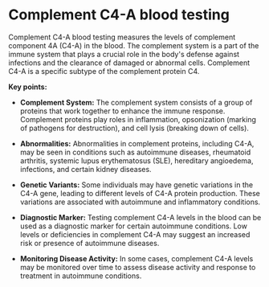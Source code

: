 # Complement C4-A blood testing
  
Complement C4-A blood testing measures the levels of complement component 4A (C4-A) in the blood. The complement system is a part of the immune system that plays a crucial role in the body's defense against infections and the clearance of damaged or abnormal cells. Complement C4-A is a specific subtype of the complement protein C4.

**Key points:**

* **Complement System:** The complement system consists of a group of proteins that work together to enhance the immune response. Complement proteins play roles in inflammation, opsonization (marking of pathogens for destruction), and cell lysis (breaking down of cells).

* **Abnormalities:** Abnormalities in complement proteins, including C4-A, may be seen in conditions such as autoimmune diseases, rheumatoid arthritis, systemic lupus erythematosus (SLE), hereditary angioedema, infections, and certain kidney diseases.

* **Genetic Variants:** Some individuals may have genetic variations in the C4-A gene, leading to different levels of C4-A protein production. These variations are associated with autoimmune and inflammatory conditions.

* **Diagnostic Marker:** Testing complement C4-A levels in the blood can be used as a diagnostic marker for certain autoimmune conditions. Low levels or deficiencies in complement C4-A may suggest an increased risk or presence of autoimmune diseases.

* **Monitoring Disease Activity:** In some cases, complement C4-A levels may be monitored over time to assess disease activity and response to treatment in autoimmune conditions.

